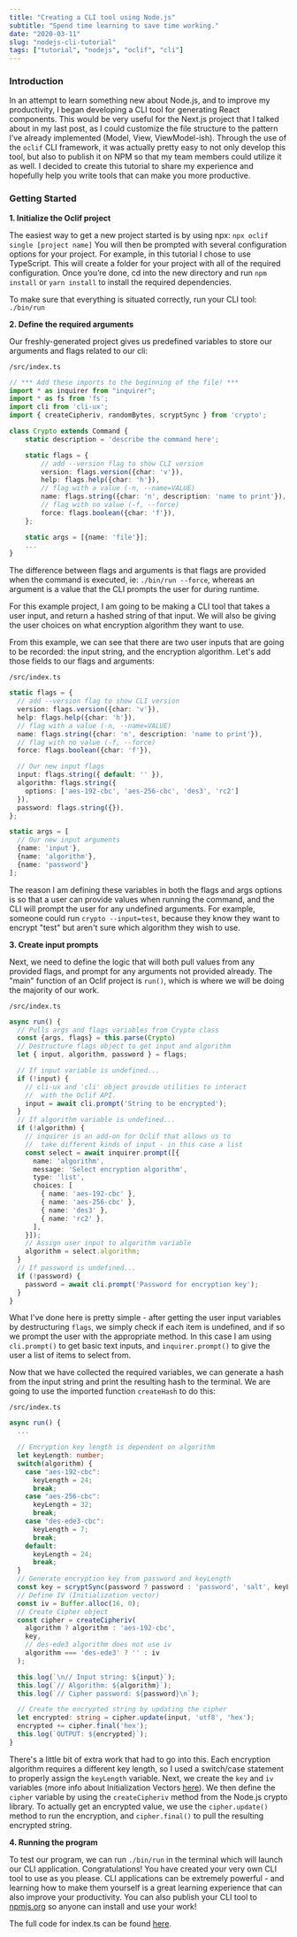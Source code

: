 ```yaml
---
title: "Creating a CLI tool using Node.js"
subtitle: "Spend time learning to save time working."
date: "2020-03-11"
slug: "nodejs-cli-tutorial"
tags: ["tutorial", "nodejs", "oclif", "cli"]
---
```


### Introduction
In an attempt to learn something new about Node.js, and to improve my productivity, I began developing a CLI tool for generating React components. This would be very useful for the Next.js project that I talked about in my last post, as I could customize the file structure to the pattern I’ve already implemented (Model, View, ViewModel-ish).  Through the use of the `oclif` CLI framework, it was actually pretty easy to not only develop this tool, but also to publish it on NPM so that my team members could utilize it as well. I decided to create this tutorial to share my experience and hopefully help you write tools that can make you more productive.

### Getting Started
**1. Initialize the Oclif project**

The easiest way to get a new project started is by using npx: 
`npx oclif single [project name]`
You will then be prompted with several configuration options for your project. For example, in this tutorial I chose to use TypeScript. This will create a folder for your project with all of the required configuration.  Once you’re done, cd into the new directory and run
`npm install`  or `yarn install` to install the required dependencies.

To make sure that everything is situated correctly, run your CLI tool:
`./bin/run`

**2. Define the required arguments**

Our freshly-generated project gives us predefined variables to store our arguments and flags related to our cli:

`/src/index.ts`
```ts
// *** Add these imports to the beginning of the file! ***
import * as inquirer from "inquirer";
import * as fs from 'fs';
import cli from 'cli-ux';
import { createCipheriv, randomBytes, scryptSync } from 'crypto';

class Crypto extends Command {
    static description = 'describe the command here';

    static flags = {
        // add --version flag to show CLI version
        version: flags.version({char: 'v'}),
        help: flags.help({char: 'h'}),
        // flag with a value (-n, --name=VALUE)
        name: flags.string({char: 'n', description: 'name to print'}),
        // flag with no value (-f, --force)
        force: flags.boolean({char: 'f'}),
    };

    static args = [{name: 'file'}];
    ...
}
```
The difference between flags and arguments is that flags are provided when the command is executed, ie: `./bin/run --force`, whereas an argument is a value that the CLI prompts the user for during runtime. 

For this example project, I am going to be making a CLI tool that takes a user input, and return a hashed string of that input. We will also be giving the user choices on what encryption algorithm they want to use.

From this example, we can see that there are two user inputs that are going to be recorded: the input string, and the encryption algorithm. Let's add those fields to our flags and arguments:

`/src/index.ts`
```ts
static flags = {
  // add --version flag to show CLI version
  version: flags.version({char: 'v'}),
  help: flags.help({char: 'h'}),
  // flag with a value (-n, --name=VALUE)
  name: flags.string({char: 'n', description: 'name to print'}),
  // flag with no value (-f, --force)
  force: flags.boolean({char: 'f'}),

  // Our new input flags
  input: flags.string({ default: '' }),
  algorithm: flags.string({ 
    options: ['aes-192-cbc', 'aes-256-cbc', 'des3', 'rc2'] 
  }),
  password: flags.string({}),
};

static args = [
  // Our new input arguments
  {name: 'input'},
  {name: 'algorithm'},
  {name: 'password'}
];
```

The reason I am defining these variables in both the flags and args options is so that a user can provide values when running the command, and the CLI will prompt the user for any undefined arguments. For example, someone could run `crypto --input=test`, because they know they want to encrypt "test" but aren't sure which algorithm they wish to use.

**3. Create input prompts**

Next, we need to define the logic that will both pull values from any provided flags, and prompt for any arguments not provided already. The "main" function of an Oclif project is `run()`, which is where we will be doing the majority of our work.

`/src/index.ts`
```ts
async run() {
  // Pulls args and flags variables from Crypto class
  const {args, flags} = this.parse(Crypto)
  // Destructure flags object to get input and algorithm
  let { input, algorithm, password } = flags;

  // If input variable is undefined...
  if (!input) {
    // cli-ux and 'cli' object provide utilities to interact
    //  with the Oclif API.
    input = await cli.prompt('String to be encrypted');
  }
  // If algorithm variable is undefined...
  if (!algorithm) {
    // inquirer is an add-on for Oclif that allows us to
    //  take different kinds of input - in this case a list
    const select = await inquirer.prompt([{
      name: 'algorithm',
      message: 'Select encryption algorithm',
      type: 'list',
      choices: [
        { name: 'aes-192-cbc' },
        { name: 'aes-256-cbc' },
        { name: 'des3' },
        { name: 'rc2' },
      ],
    }]);
    // Assign user input to algorithm variable
    algorithm = select.algorithm;
  }
  // If password is undefined...
  if (!password) {
    password = await cli.prompt('Password for encryption key');
  }
}
```
What I've done here is pretty simple - after getting the user input variables by destructuring `flags`, we simply check if each item is undefined, and if so we prompt the user with the appropriate method. In this case I am using `cli.prompt()` to get basic text inputs, and `inquirer.prompt()` to give the user a list of items to select from. 

Now that we have collected the required variables, we can generate a hash from the input string and print the resulting hash to the terminal. We are going to use the imported function `createHash` to do this:

`/src/index.ts`
```ts
async run() {
  ...

  // Encryption key length is dependent on algorithm
  let keyLength: number;
  switch(algorithm) {
    case "aes-192-cbc":
      keyLength = 24;
      break;
    case "aes-256-cbc":
      keyLength = 32;
      break;
    case "des-ede3-cbc":
      keyLength = 7;
      break;
    default:
      keyLength = 24;
      break;
  }
  // Generate encryption key from password and keyLength
  const key = scryptSync(password ? password : 'password', 'salt', keyLength);
  // Define IV (Initialization vector)
  const iv = Buffer.alloc(16, 0);
  // Create Cipher object 
  const cipher = createCipheriv(
    algorithm ? algorithm : 'aes-192-cbc',
    key,
    // des-ede3 algorithm does not use iv
    algorithm === 'des-ede3' ? '' : iv
  );

  this.log(`\n// Input string: ${input}`);
  this.log(`// Algorithm: ${algorithm}`);
  this.log(`// Cipher password: ${password}\n`);

  // Create the encrypted string by updating the cipher
  let encrypted: string = cipher.update(input, 'utf8', 'hex');
  encrypted += cipher.final('hex');
  this.log(`OUTPUT: ${encrypted}`);
}
```

There's a little bit of extra work that had to go into this. Each encryption algorithm requires a different key length, so I used a switch/case statement to properly assign the `keyLength` variable. Next, we create the `key` and `iv` variables (more info about Initialization Vectors [here](https://en.wikipedia.org/wiki/Initialization_vector)). We then define the `cipher` variable by using the `createCipheriv` method from the Node.js crypto library. To actually get an encrypted value, we use the `cipher.update()` method to run the encryption, and `cipher.final()` to pull the resulting encrypted string.

**4. Running the program**

To test our program, we can run `./bin/run` in the terminal which will launch our CLI application. Congratulations! You have created your very own CLI tool to use as you please. CLI applications can be extremely powerful - and learning how to make them yourself is a great learning experience that can also improve your productivity. You can also publish your CLI tool to [npmjs.org](https://npmjs.org/) so anyone can install and use your work!

The full code for index.ts can be found [here](https://gist.github.com/dan-valinotti/6f7499d8e7a59d32f85740486ef4ba28).
